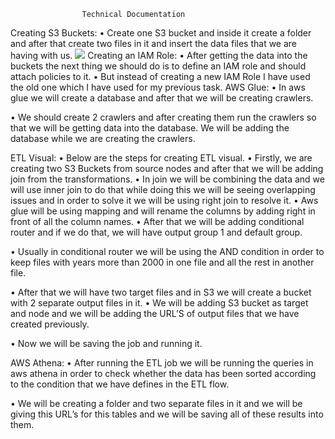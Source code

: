 					Technical Documentation 
Creating S3 Buckets:
•	Create one S3 bucket and inside it create a folder and after that create two files in it and insert the data files that we are having with us.
 ![](SNAP1.png)
Creating an IAM Role: 
•	After getting the data into the buckets the next thing we should do is to define an IAM role and should attach policies to it.
•	But instead of creating a new IAM Role I have used the old one which I have used for my previous task.
AWS Glue:
•	In aws glue we will create a database and after that we will be creating crawlers.
 
•	We should create 2 crawlers and after creating them run the crawlers so that we will be getting data into the database. We will be adding the database while we are creating the crawlers.
 

ETL Visual: 
•	Below are the steps for creating ETL visual.
•	Firstly, we are creating two S3 Buckets from source nodes and after that we will be adding join from the transformations.
•	In join we will be combining the data and we will use inner join to do that while doing this we will be seeing overlapping issues and in order to solve it we will be using right join to resolve it.
•	Aws glue will be using mapping and will rename the columns by adding right in front of all the column names.
•	After that we will be adding conditional router and if we do that, we will have output group 1 and default group.
 
•	Usually in conditional router we will be using the AND condition in order to keep files with years more than 2000 in one file and all the rest in another file.
 
•	After that we will have two target files and in S3 we will create a bucket with 2 separate output files in it.
•	We will be adding S3 bucket as target and node and we will be adding the URL’S of output files that we have created previously.
 
•	Now we will be saving the job and running it.
 
AWS Athena:
•	After running the ETL job we will be running the queries in aws athena in order to check whether the data has been sorted according to the condition that we have defines in the ETL flow.
 
•	We will be creating a folder and two separate files in it and we will be giving this URL’s for this tables and we will be saving all of these results into them.
 



